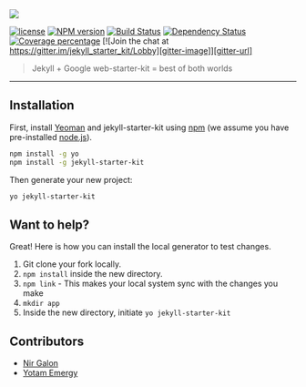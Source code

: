<img src="https://raw.githubusercontent.com/nirgn975/jekyll-starter-kit/master/images/jekyll-starter-kit.png" />


[![license][license-image]][license-url] [![NPM version][npm-image]][npm-url] [![Build Status][travis-image]][travis-url] [![Dependency Status][daviddm-image]][daviddm-url] [![Coverage percentage][coveralls-image]][coveralls-url] [![Join the chat at https://gitter.im/jekyll_starter_kit/Lobby][gitter-image]][gitter-url]

> Jekyll + Google web-starter-kit = best of both worlds

---

## Installation

First, install [Yeoman](http://yeoman.io) and jekyll-starter-kit using [npm](https://www.npmjs.com/) (we assume you have pre-installed [node.js](https://nodejs.org/)).

```bash
npm install -g yo
npm install -g jekyll-starter-kit
```

Then generate your new project:

```bash
yo jekyll-starter-kit
```

## Want to help?

Great! Here is how you can install the local generator to test changes.

  1. Git clone your fork locally.
  2. `npm install` inside the new directory.
  3. `npm link` - This makes your local system sync with the changes you make
  4. `mkdir app`
  5. Inside the new directory, initiate `yo jekyll-starter-kit`

## Contributors

  * [Nir Galon](http://nirgn.com)
  * [Yotam Emergy](http://ydesign.webflow.io/)

[license-image]: https://img.shields.io/badge/license-ISC-blue.svg
[license-url]: https://github.com/nirgn975/jekyll-starter-kit/blob/master/LICENSE
[npm-image]: https://badge.fury.io/js/jekyll-starter-kit.svg
[npm-url]: https://npmjs.org/package/jekyll-starter-kit
[travis-image]: https://travis-ci.org/nirgn975/jekyll-starter-kit.svg?branch=master
[travis-url]: https://travis-ci.org/nirgn975/jekyll-starter-kit
[daviddm-image]: https://david-dm.org/nirgn975/jekyll-starter-kit.svg?theme=shields.io
[daviddm-url]: https://david-dm.org/nirgn975/jekyll-starter-kit
[coveralls-image]: https://coveralls.io/repos/nirgn975/jekyll-starter-kit/badge.svg
[coveralls-url]: https://coveralls.io/r/nirgn975/jekyll-starter-kit
[gitter-image]: https://badges.gitter.im/jekyll-starter-kit/Lobby.svg
[gitter-url]: https://gitter.im/jekyll_starter_kit/Lobby?utm_source=badge&utm_medium=badge&utm_campaign=pr-badge&utm_content=badge

